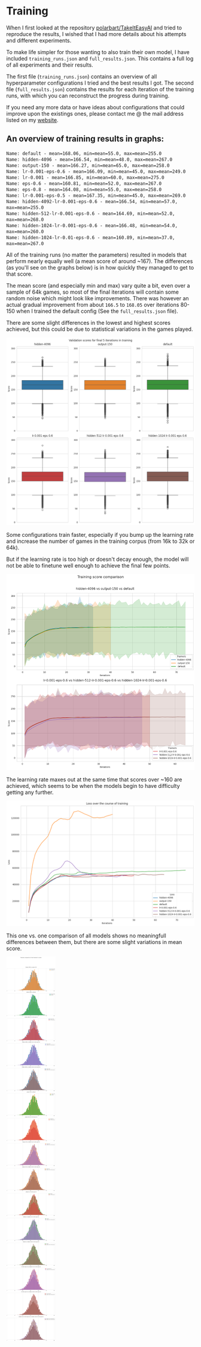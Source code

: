 # Training

When I first looked at the repository [polarbart/TakeItEasyAI](https://github.com/polarbart/TakeItEasyAI) and tried to reproduce the results, I wished that I had more details about his attempts and different experiments.

To make life simpler for those wanting to also train their own model, I have included `training_runs.json` and `full_results.json`. This contains a full log of all experiments and their results.

The first file (`training_runs.json`) contains an overview of all hyperparameter configurations I tried and the best results I got. The second file (`full_results.json`) contains the results for each iteration of the training runs, with which you can reconstruct the progress during training.

If you need any more data or have ideas about configurations that could improve upon the existings ones, please contact me @ the mail address listed on my [website](https://obrhubr.org).

## An overview of training results in graphs:

```
Name: default - mean=168.06, min=mean=55.0, max=mean=255.0
Name: hidden-4096 - mean=166.54, min=mean=48.0, max=mean=267.0
Name: output-150 - mean=166.27, min=mean=65.0, max=mean=258.0
Name: lr-0.001-eps-0.6 - mean=166.09, min=mean=45.0, max=mean=249.0
Name: lr-0.001 - mean=166.85, min=mean=60.0, max=mean=275.0
Name: eps-0.6 - mean=160.81, min=mean=52.0, max=mean=267.0
Name: eps-0.8 - mean=164.08, min=mean=55.0, max=mean=258.0
Name: lr-0.001-eps-0.5 - mean=167.35, min=mean=45.0, max=mean=269.0
Name: hidden-4092-lr-0.001-eps-0.6 - mean=166.54, min=mean=57.0, max=mean=255.0
Name: hidden-512-lr-0.001-eps-0.6 - mean=164.69, min=mean=52.0, max=mean=268.0
Name: hidden-1024-lr-0.001-eps-0.6 - mean=166.48, min=mean=54.0, max=mean=260.0
Name: hidden-1024-lr-0.01-eps-0.6 - mean=160.89, min=mean=37.0, max=mean=267.0
```

All of the training runs (no matter the parameters) resulted in models that perform nearly equally well (a mean score of around ~167). The differences (as you'll see on the graphs below) is in how quickly they managed to get to that score.

The mean score (and especially min and max) vary quite a bit, even over a sample of 64k games, so most of the final iterations will contain some random noise which might look like improvements. There was however an actual gradual improvement from about `166.5` to `168.05` over iterations 80-150 when I trained the default config (See the `full_results.json` file).

There are some slight differences in the lowest and highest scores achieved, but this could be due to statistical variations in the games played.

![Boxplots comparing the different results.](../.github/boxplots.png)

Some configurations train faster, especially if you bump up the learning rate and increase the number of games in the training corpus (from 16k to 32k or 64k).

But if the learning rate is too high or doesn't decay enough, the model will not be able to finetune well enough to achieve the final few points.

![Comparing scores during training.](../.github/scores.png)

The learning rate maxes out at the same time that scores over ~160 are achieved, which seems to be when the models begin to have difficulty getting any further.

![Comparing loss during training.](../.github/loss.png)

This one vs. one comparison of all models shows no meaningfull differences between them, but there are some slight variations in mean score.

![A one-to-one comparison of the different model's histograms](../.github/histograms.png)